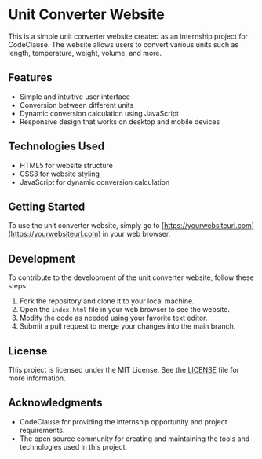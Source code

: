# Unit Converter Website

This is a simple unit converter website created as an internship project for CodeClause. The website allows users to convert various units such as length, temperature, weight, volume, and more.

## Features

- Simple and intuitive user interface
- Conversion between different units
- Dynamic conversion calculation using JavaScript
- Responsive design that works on desktop and mobile devices

## Technologies Used

- HTML5 for website structure
- CSS3 for website styling
- JavaScript for dynamic conversion calculation

## Getting Started

To use the unit converter website, simply go to [https://yourwebsiteurl.com](https://yourwebsiteurl.com) in your web browser.

## Development

To contribute to the development of the unit converter website, follow these steps:

1. Fork the repository and clone it to your local machine.
2. Open the `index.html` file in your web browser to see the website.
3. Modify the code as needed using your favorite text editor.
4. Submit a pull request to merge your changes into the main branch.

## License

This project is licensed under the MIT License. See the [LICENSE](LICENSE) file for more information.

## Acknowledgments

- CodeClause for providing the internship opportunity and project requirements.
- The open source community for creating and maintaining the tools and technologies used in this project.
